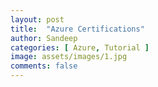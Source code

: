 ```yaml
---
layout: post
title:  "Azure Certifications"
author: Sandeep
categories: [ Azure, Tutorial ]
image: assets/images/1.jpg
comments: false
---
```


